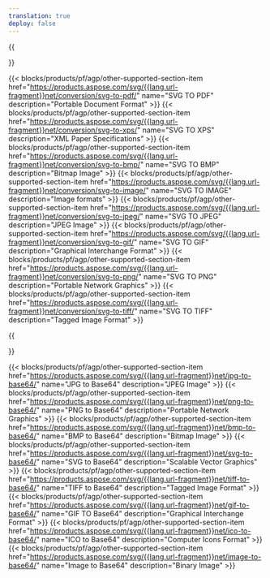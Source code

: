 ```yaml
---
translation: true
deploy: false
---
```


{{<section SVG>}}

{{< blocks/products/pf/agp/other-supported-section-item href="https://products.aspose.com/svg/{{lang.url-fragment}}net/conversion/svg-to-pdf/" name="SVG TO PDF" description="Portable Document Format" >}}
{{< blocks/products/pf/agp/other-supported-section-item href="https://products.aspose.com/svg/{{lang.url-fragment}}net/conversion/svg-to-xps/" name="SVG TO XPS" description="XML Paper Specifications" >}}
{{< blocks/products/pf/agp/other-supported-section-item href="https://products.aspose.com/svg/{{lang.url-fragment}}net/conversion/svg-to-bmp/" name="SVG TO BMP" description="Bitmap Image" >}}
{{< blocks/products/pf/agp/other-supported-section-item href="https://products.aspose.com/svg/{{lang.url-fragment}}net/conversion/svg-to-image/" name="SVG TO IMAGE" description="Image formats" >}}
{{< blocks/products/pf/agp/other-supported-section-item href="https://products.aspose.com/svg/{{lang.url-fragment}}net/conversion/svg-to-jpeg/" name="SVG TO JPEG" description="JPEG Image" >}}
{{< blocks/products/pf/agp/other-supported-section-item href="https://products.aspose.com/svg/{{lang.url-fragment}}net/conversion/svg-to-gif/" name="SVG TO GIF" description="Graphical Interchange Format" >}}
{{< blocks/products/pf/agp/other-supported-section-item href="https://products.aspose.com/svg/{{lang.url-fragment}}net/conversion/svg-to-png/" name="SVG TO PNG" description="Portable Network Graphics" >}}
{{< blocks/products/pf/agp/other-supported-section-item href="https://products.aspose.com/svg/{{lang.url-fragment}}net/conversion/svg-to-tiff/" name="SVG TO TIFF" description="Tagged Image Format" >}}

{{<section encode>}}

{{< blocks/products/pf/agp/other-supported-section-item href="https://products.aspose.com/svg/{{lang.url-fragment}}net/jpg-to-base64/" name="JPG to Base64" description="JPEG Image" >}}
{{< blocks/products/pf/agp/other-supported-section-item href="https://products.aspose.com/svg/{{lang.url-fragment}}net/png-to-base64/" name="PNG to Base64" description="Portable Network Graphics" >}}
{{< blocks/products/pf/agp/other-supported-section-item href="https://products.aspose.com/svg/{{lang.url-fragment}}net/bmp-to-base64/" name="BMP to Base64" description="Bitmap Image" >}}
{{< blocks/products/pf/agp/other-supported-section-item href="https://products.aspose.com/svg/{{lang.url-fragment}}net/svg-to-base64/" name="SVG to Base64" description="Scalable Vector Graphics" >}}
{{< blocks/products/pf/agp/other-supported-section-item href="https://products.aspose.com/svg/{{lang.url-fragment}}net/tiff-to-base64/" name="TIFF to Base64" description="Tagged Image Format" >}}
{{< blocks/products/pf/agp/other-supported-section-item href="https://products.aspose.com/svg/{{lang.url-fragment}}net/gif-to-base64/" name="GIF TO Base64" description="Graphical Interchange Format" >}}
{{< blocks/products/pf/agp/other-supported-section-item href="https://products.aspose.com/svg/{{lang.url-fragment}}net/ico-to-base64/" name="ICO to Base64" description="Computer Icons Format" >}}
{{< blocks/products/pf/agp/other-supported-section-item href="https://products.aspose.com/svg/{{lang.url-fragment}}net/image-to-base64/" name="Image to Base64" description="Binary Image" >}}